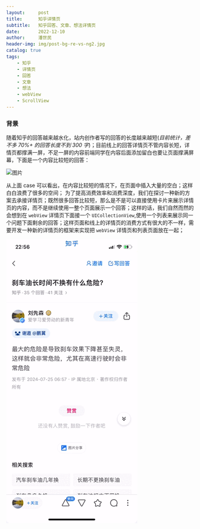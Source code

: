 ```yaml
---
layout:     post
title:      知乎详情页
subtitle:   知乎回答、文章、想法详情页
date:       2022-12-10
author:     潘世民
header-img: img/post-bg-re-vs-ng2.jpg
catalog: true
tags:
    - 知乎
    - 详情页
    - 回答
    - 文章
    - 想法
    - webView
    - ScrollView
---
```



### 背景
随着知乎的回答越来越水化，站内创作者写的回答的长度越来越短(*目前统计，差不多 70%+ 的回答长度不到 300 字*)；目前线上的回答详情页不管内容长短，详情页都撑满一屏，不足一屏的内容前端同学在内容后面添加留白也要让页面撑满屏幕，下面是一个内容比较短的回答：

![图片](https://gd-hbimg.huaban.com/038ea98a9cb7cd853757b7b81dd1fb52e7e7eb5744ff9-aomJvK_fw1200webp)

从上面 case 可以看出，在内容比较短的情况下，在页面中插入大量的空白；这样白白浪费了很多的空间；
为了提高消费效率和消费深度，我们在探讨一种新的方案去承接详情页；既然很多回答比较短，那么是不是可以直接使用卡片来展示详情页的内容，而不是继续使用一整个页面展示一个回答；这样的话，我们自然而然的会想到在 `webView` 详情页下面接一个 `UICollectionView`,使用一个列表来展示同一个问题下面剩余的回答；这样页面和线上的详情页的消费方式有很大的不一样，需要开发一种新的详情页的框架来实现把 `webView` 详情页和列表页面放在一起；

![线上详情页](/img/omni_view.gif)


